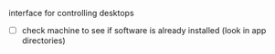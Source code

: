 interface for controlling desktops

- [ ] check machine to see if software is already installed (look in app directories)